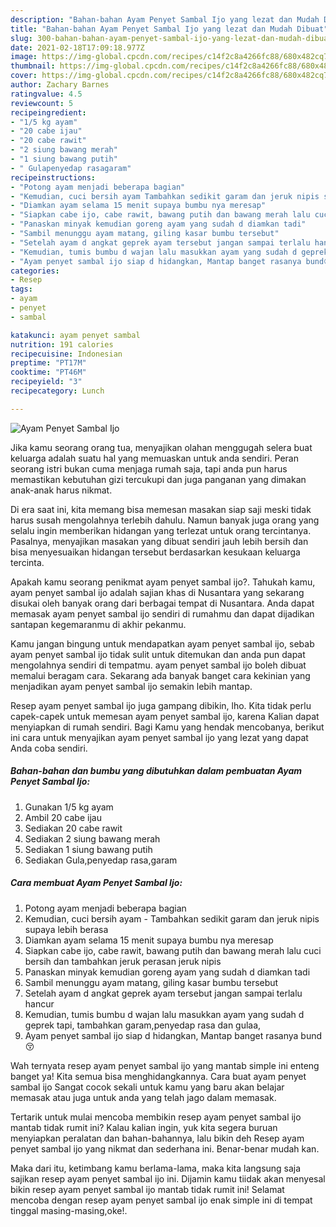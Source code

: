 ```yaml
---
description: "Bahan-bahan Ayam Penyet Sambal Ijo yang lezat dan Mudah Dibuat"
title: "Bahan-bahan Ayam Penyet Sambal Ijo yang lezat dan Mudah Dibuat"
slug: 300-bahan-bahan-ayam-penyet-sambal-ijo-yang-lezat-dan-mudah-dibuat
date: 2021-02-18T17:09:18.977Z
image: https://img-global.cpcdn.com/recipes/c14f2c8a4266fc88/680x482cq70/ayam-penyet-sambal-ijo-foto-resep-utama.jpg
thumbnail: https://img-global.cpcdn.com/recipes/c14f2c8a4266fc88/680x482cq70/ayam-penyet-sambal-ijo-foto-resep-utama.jpg
cover: https://img-global.cpcdn.com/recipes/c14f2c8a4266fc88/680x482cq70/ayam-penyet-sambal-ijo-foto-resep-utama.jpg
author: Zachary Barnes
ratingvalue: 4.5
reviewcount: 5
recipeingredient:
- "1/5 kg ayam"
- "20 cabe ijau"
- "20 cabe rawit"
- "2 siung bawang merah"
- "1 siung bawang putih"
- " Gulapenyedap rasagaram"
recipeinstructions:
- "Potong ayam menjadi beberapa bagian"
- "Kemudian, cuci bersih ayam Tambahkan sedikit garam dan jeruk nipis supaya lebih berasa"
- "Diamkan ayam selama 15 menit supaya bumbu nya meresap"
- "Siapkan cabe ijo, cabe rawit, bawang putih dan bawang merah lalu cuci bersih dan tambahkan jeruk perasan jeruk nipis"
- "Panaskan minyak kemudian goreng ayam yang sudah d diamkan tadi"
- "Sambil menunggu ayam matang, giling kasar bumbu tersebut"
- "Setelah ayam d angkat geprek ayam tersebut jangan sampai terlalu hancur"
- "Kemudian, tumis bumbu d wajan lalu masukkan ayam yang sudah d geprek tapi, tambahkan garam,penyedap rasa dan gulaa,"
- "Ayam penyet sambal ijo siap d hidangkan, Mantap banget rasanya bund😚"
categories:
- Resep
tags:
- ayam
- penyet
- sambal

katakunci: ayam penyet sambal 
nutrition: 191 calories
recipecuisine: Indonesian
preptime: "PT17M"
cooktime: "PT46M"
recipeyield: "3"
recipecategory: Lunch

---
```



![Ayam Penyet Sambal Ijo](https://img-global.cpcdn.com/recipes/c14f2c8a4266fc88/680x482cq70/ayam-penyet-sambal-ijo-foto-resep-utama.jpg)

Jika kamu seorang orang tua, menyajikan olahan menggugah selera buat keluarga adalah suatu hal yang memuaskan untuk anda sendiri. Peran seorang istri bukan cuma menjaga rumah saja, tapi anda pun harus memastikan kebutuhan gizi tercukupi dan juga panganan yang dimakan anak-anak harus nikmat.

Di era  saat ini, kita memang bisa memesan masakan siap saji meski tidak harus susah mengolahnya terlebih dahulu. Namun banyak juga orang yang selalu ingin memberikan hidangan yang terlezat untuk orang tercintanya. Pasalnya, menyajikan masakan yang dibuat sendiri jauh lebih bersih dan bisa menyesuaikan hidangan tersebut berdasarkan kesukaan keluarga tercinta. 



Apakah kamu seorang penikmat ayam penyet sambal ijo?. Tahukah kamu, ayam penyet sambal ijo adalah sajian khas di Nusantara yang sekarang disukai oleh banyak orang dari berbagai tempat di Nusantara. Anda dapat memasak ayam penyet sambal ijo sendiri di rumahmu dan dapat dijadikan santapan kegemaranmu di akhir pekanmu.

Kamu jangan bingung untuk mendapatkan ayam penyet sambal ijo, sebab ayam penyet sambal ijo tidak sulit untuk ditemukan dan anda pun dapat mengolahnya sendiri di tempatmu. ayam penyet sambal ijo boleh dibuat memalui beragam cara. Sekarang ada banyak banget cara kekinian yang menjadikan ayam penyet sambal ijo semakin lebih mantap.

Resep ayam penyet sambal ijo juga gampang dibikin, lho. Kita tidak perlu capek-capek untuk memesan ayam penyet sambal ijo, karena Kalian dapat menyiapkan di rumah sendiri. Bagi Kamu yang hendak mencobanya, berikut ini cara untuk menyajikan ayam penyet sambal ijo yang lezat yang dapat Anda coba sendiri.

<!--inarticleads1-->

##### Bahan-bahan dan bumbu yang dibutuhkan dalam pembuatan Ayam Penyet Sambal Ijo:

1. Gunakan 1/5 kg ayam
1. Ambil 20 cabe ijau
1. Sediakan 20 cabe rawit
1. Sediakan 2 siung bawang merah
1. Sediakan 1 siung bawang putih
1. Sediakan  Gula,penyedap rasa,garam




<!--inarticleads2-->

##### Cara membuat Ayam Penyet Sambal Ijo:

1. Potong ayam menjadi beberapa bagian
1. Kemudian, cuci bersih ayam - Tambahkan sedikit garam dan jeruk nipis supaya lebih berasa
1. Diamkan ayam selama 15 menit supaya bumbu nya meresap
1. Siapkan cabe ijo, cabe rawit, bawang putih dan bawang merah lalu cuci bersih dan tambahkan jeruk perasan jeruk nipis
1. Panaskan minyak kemudian goreng ayam yang sudah d diamkan tadi
1. Sambil menunggu ayam matang, giling kasar bumbu tersebut
1. Setelah ayam d angkat geprek ayam tersebut jangan sampai terlalu hancur
1. Kemudian, tumis bumbu d wajan lalu masukkan ayam yang sudah d geprek tapi, tambahkan garam,penyedap rasa dan gulaa,
1. Ayam penyet sambal ijo siap d hidangkan, Mantap banget rasanya bund😚




Wah ternyata resep ayam penyet sambal ijo yang mantab simple ini enteng banget ya! Kita semua bisa menghidangkannya. Cara buat ayam penyet sambal ijo Sangat cocok sekali untuk kamu yang baru akan belajar memasak atau juga untuk anda yang telah jago dalam memasak.

Tertarik untuk mulai mencoba membikin resep ayam penyet sambal ijo mantab tidak rumit ini? Kalau kalian ingin, yuk kita segera buruan menyiapkan peralatan dan bahan-bahannya, lalu bikin deh Resep ayam penyet sambal ijo yang nikmat dan sederhana ini. Benar-benar mudah kan. 

Maka dari itu, ketimbang kamu berlama-lama, maka kita langsung saja sajikan resep ayam penyet sambal ijo ini. Dijamin kamu tiidak akan menyesal bikin resep ayam penyet sambal ijo mantab tidak rumit ini! Selamat mencoba dengan resep ayam penyet sambal ijo enak simple ini di tempat tinggal masing-masing,oke!.

